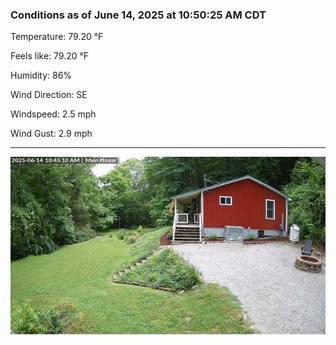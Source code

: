 ### Conditions as of June 14, 2025 at 10:50:25 AM CDT 

Temperature: 79.20 &deg;F

Feels like: 79.20 &deg;F

Humidity: 86%

Wind Direction: SE

Windspeed: 2.5 mph

Wind Gust: 2.9 mph

---

<img src="./images/latest.jpeg"/>

